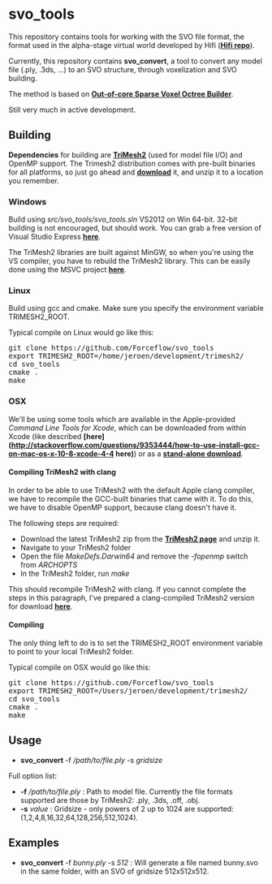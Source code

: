 # svo_tools
This repository contains tools for working with the SVO file format, the format used in the alpha-stage virtual world developed by Hifi (**[Hifi repo](https://github.com/worklist/hifi "Hifi repo")**).

Currently, this repository contains **svo_convert**, a tool to convert any model file (.ply, .3ds, ...) to an SVO structure, through voxelization and SVO building.

The method is based on **[Out-of-core Sparse Voxel Octree Builder](https://github.com/Forceflow/ooc_svo_builder "ooc_svo_builder github repo")**.

Still very much in active development.

## Building
**Dependencies** for building are **[TriMesh2](http://gfx.cs.princeton.edu/proj/trimesh2/)** (used for model file I/O) and OpenMP support. The Trimesh2 distribution comes with pre-built binaries for all platforms, so just go ahead and **[download](http://gfx.cs.princeton.edu/proj/trimesh2/)** it, and unzip it to a location you remember.
### Windows
Build using *src/svo_tools/svo_tools.sln* VS2012 on Win 64-bit. 32-bit building is not encouraged, but should work.
You can grab a free version of Visual Studio Express **[here](http://www.microsoft.com/visualstudio/eng/downloads)**.

The TriMesh2 libraries are built against MinGW, so when you're using the VS compiler, you have to rebuild the TriMesh2 library. This can be easily done using the MSVC project **[here](http://gfx.cs.princeton.edu/proj/trimesh2/src/trimesh2-2.11-MSVC.zip)**.
### Linux
Build using gcc and cmake. Make sure you specify the environment variable TRIMESH2_ROOT.

Typical compile on Linux would go like this:
<pre>
git clone https://github.com/Forceflow/svo_tools
export TRIMESH2_ROOT=/home/jeroen/development/trimesh2/
cd svo_tools
cmake .
make
</pre>
### OSX

We'll be using some tools which are available in the Apple-provided *Command Line Tools for Xcode*, which can be downloaded from within Xcode (like described **[here](http://stackoverflow.com/questions/9353444/how-to-use-install-gcc-on-mac-os-x-10-8-xcode-4-4 here)**) or as a **[stand-alone download](https://developer.apple.com/downloads/)**.

#### Compiling TriMesh2 with clang
In order to be able to use TriMesh2 with the default Apple clang compiler, we have to recompile the GCC-built binaries that came with it.
To do this, we have to disable OpenMP support, because clang doesn't have it.

The following steps are required:
* Download the latest TriMesh2 zip from the **[TriMesh2 page](http://gfx.cs.princeton.edu/proj/trimesh2/)** and unzip it.
* Navigate to your TriMesh2 folder
* Open the file *MakeDefs.Darwin64* and remove the *-fopenmp* switch from *ARCHOPTS*
* In the TriMesh2 folder, run *make*

This should recompile TriMesh2 with clang. If you cannot complete the steps in this paragraph, I've prepared a clang-compiled TriMesh2 version for download **[here](http://www.forceflow.be/svo_models/trimesh2-2.12-clang_version.zip)**.

#### Compiling 
The only thing left to do is to set the TRIMESH2_ROOT environment variable to point to your local TriMesh2 folder.

Typical compile on OSX would go like this:
<pre>
git clone https://github.com/Forceflow/svo_tools
export TRIMESH2_ROOT=/Users/jeroen/development/trimesh2/
cd svo_tools
cmake .
make
</pre>

Usage
-----
* **svo_convert** -f */path/to/file.ply* -s *gridsize*

Full option list:
* **-f** */path/to/file.ply* : Path to model file. Currently the file formats supported are those by TriMesh2: .ply, .3ds, .off, .obj.
* **-s** *value* : Gridsize - only powers of 2 up to 1024 are supported: (1,2,4,8,16,32,64,128,256,512,1024).

Examples
--------

* **svo_convert** -f *bunny.ply* -s *512* : Will generate a file named bunny.svo in the same folder, with an SVO of gridsize 512x512x512.
